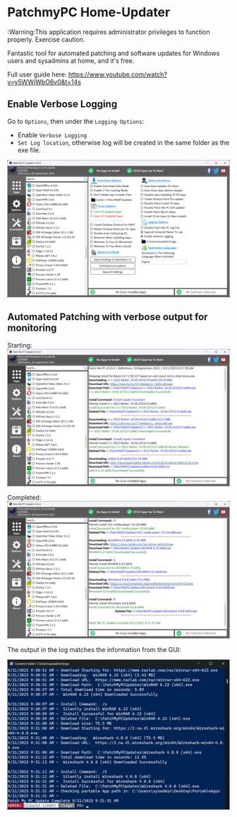 # PatchmyPC Home-Updater

:Warning:This application requires administrator privileges to function properly. Exercise caution.

Fantastic tool for automated patching and software updates for Windows users and sysadmins at home, and it's free. 

Full user guide here: https://www.youtube.com/watch?v=y5WWiWbO6v0&t=14s


## Enable Verbose Logging

Go to `Options`, then under the `Logging Options`:  
- Enable `Verbose Logging` 
- `Set Log location`, otherwise log will be created in  the same folder as the exe file. 

![Alt text](image-2.png)

## Automated Patching with verbose output for monitoring

Starting:
![Alt text](image.png)

Completed:
![Alt text](image-1.png)

The output in the log matches the information from the GUI: 

![Alt text](image-3.png)